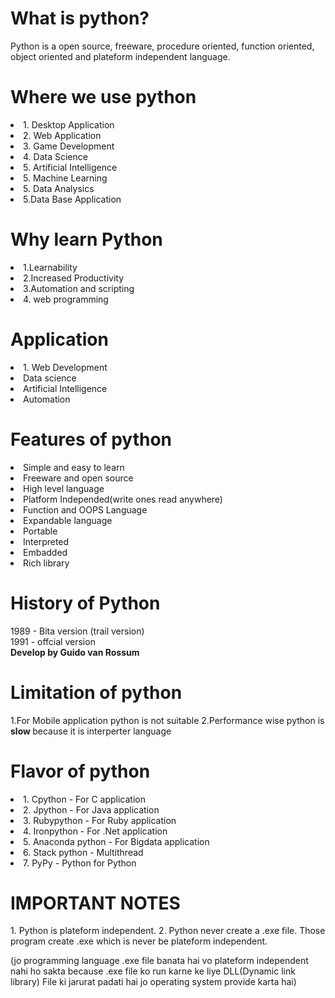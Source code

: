<h1>What is python?</h1>
<p>Python is a open source, freeware, procedure oriented, function oriented, object oriented and plateform independent 
 language.</p>

<h1>Where we use python </h1>
<p1>
<li>1. Desktop Application </li>
<li>2. Web Application</li>
<li>3. Game Development</li>
<li>4. Data Science</li>
<li>5. Artificial Intelligence </li>
<li>5. Machine Learning</li>
<li>5. Data Analysics </li>
<li>5.Data Base Application </li>



</p1>

<h1>Why learn Python </h1>

<li>1.Learnability </li>
<li>2.Increased Productivity </li>
<li>3.Automation and scripting </li>
<li>4. web programming </li>

<h1>Application</h1>
<li>1. Web Development</li>
<li>Data science</li>
<li>Artificial Intelligence</li>
<li>Automation</li>

<h1>Features of python</h1>
<li>Simple and easy to learn </li>
<li> Freeware and open source</li>
<li>High level language</li>
<li>Platform Independed(write ones read anywhere)</li>
<li>Function and OOPS Language</li>
<li>Expandable language </li>
<li>Portable</li>
<li>Interpreted</li>
<li>Embadded</li>
<li>Rich library</li>

<h1>History of Python</h1>
1989 - Bita version (trail version) <br>
1991 - offcial version <br>
<b>Develop by Guido van Rossum</b>


<h1>Limitation of python</h1>
1.For Mobile application python is not suitable
2.Performance wise python is <b>slow </b>because it is interperter language
<h1>Flavor of python  </h1>
<li>1. Cpython - For C application</li>
<li>2. Jpython - For Java application </li>
<li>3. Rubypython -  For Ruby application</li>
<li>4. Ironpython - For .Net application</li>
<li>5. Anaconda python - For Bigdata application</li>
<li>6. Stack python - Multithread</li>
<li>7. PyPy - Python for Python</li>

<h1>IMPORTANT NOTES</h1>
1. Python is plateform independent.
2. Python never create a .exe file.
Those program create  .exe which is never be plateform independent.

(jo programming language .exe file banata hai vo plateform  independent nahi ho sakta  because .exe file ko run karne ke liye DLL(Dynamic link library) File ki jarurat padati hai jo operating system provide karta hai)